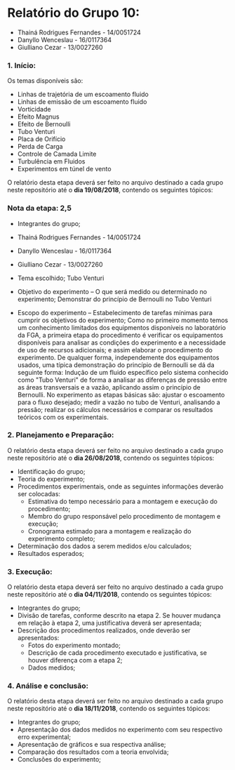 # Relatório do Grupo 10: #

  - Thainá Rodrigues Fernandes - 14/0051724
  - Danyllo Wenceslau - 16/0117364
  - Giulliano Cezar - 13/0027260

### 1.	Início: ###

Os temas disponíveis são:

-	Linhas de trajetória de um escoamento fluido
-	Linhas de emissão de um escoamento fluido
-	Vorticidade
-	Efeito Magnus
-	Efeito de Bernoulli
- Tubo Venturi
-	Placa de Orifício
-	Perda de Carga
-	Controle de Camada Limite
-	Turbulência em Fluidos
-	Experimentos em túnel de vento

O relatório desta etapa deverá ser feito no arquivo destinado a cada grupo neste repositório até o **dia 19/08/2018**, contendo os seguintes tópicos:

### Nota da etapa: 2,5 ###

-	Integrantes do grupo;
  - Thainá Rodrigues Fernandes - 14/0051724
  - Danyllo Wenceslau - 16/0117364
  - Giulliano Cezar - 13/0027260
  
-	Tema escolhido;
    Tubo Venturi
 
-	Objetivo do experimento – O que será medido ou determinado no experimento;
    Demonstrar do princípio de Bernoulli no Tubo Venturi

-	Escopo do experimento – Estabelecimento de tarefas mínimas para cumprir os objetivos do experimento;
    Como no primeiro momento temos um conhecimento limitados dos equipmentos disponíveis no laboratório da FGA, a primeira etapa do procedimento é verificar os equipamentos disponíveis para analisar as condições do experimento e a necessidade de uso de recursos adicionais; e assim elaborar o procedimento do experimento. De qualquer forma, independemente dos equipamentos usados, uma típica demonstração do princípio de Bernoulli se dá da seguinte forma: Indução de um fluido específico pelo sistema conhecido como "Tubo Venturi" de forma a analisar as diferenças de pressão entre as áreas transversais e a vazão, aplicando assim o princípio de Bernoulli. 
    No experimento as etapas básicas são: ajustar o escoamento para o fluxo desejado; medir a vazão no tubo de Venturi, analisando a pressão; realizar os cálculos necessários e comparar os resultados teóricos com os experimentais.

### 2.	Planejamento e Preparação: ###


O relatório desta etapa deverá ser feito no arquivo destinado a cada grupo neste repositório até o **dia 26/08/2018**, contendo os seguintes tópicos:

- Identificação do grupo;
- Teoria do experimento;
- Procedimentos experimentais, onde as seguintes informações deverão ser colocadas:
    - Estimativa do tempo necessário para a montagem e execução do procedimento;
    - Membro do grupo responsável pelo procedimento de montagem e execução;
    - Cronograma estimado para a montagem e realização do experimento completo;
- Determinação dos dados a serem medidos e/ou calculados;
- Resultados esperados;


### 3.	Execução: ###

O relatório desta etapa deverá ser feito no arquivo destinado a cada grupo neste repositório até o **dia 04/11/2018**, contendo os seguintes tópicos:

- Integrantes do grupo;
- Divisão de tarefas, conforme descrito na etapa 2. Se houver mudança em relação à etapa 2, uma justificativa deverá ser apresentada;
- Descrição dos procedimentos realizados, onde deverão ser apresentados:
  - Fotos do experimento montado;
  - Descrição de cada procedimento executado e justificativa, se houver diferença com a etapa 2;
  - Dados medidos;


### 4.	Análise e conclusão: ###


O relatório desta etapa deverá ser feito no arquivo destinado a cada grupo neste repositório até o **dia 18/11/2018**, contendo os seguintes tópicos:

-	Integrantes do grupo;
-	Apresentação dos dados medidos no experimento com seu respectivo erro experimental;
-	Apresentação de gráficos e sua respectiva análise;
-	Comparação dos resultados com a teoria envolvida;
-	Conclusões do experimento;
